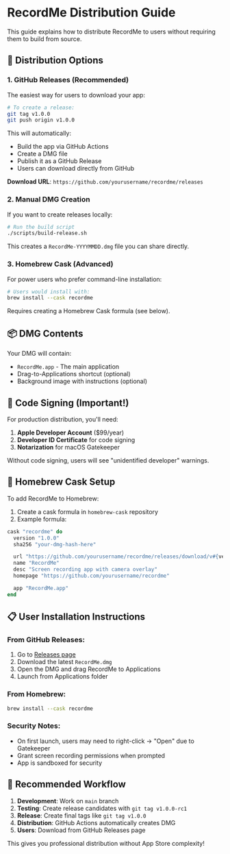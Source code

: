 # RecordMe Distribution Guide

This guide explains how to distribute RecordMe to users without requiring them to build from source.

## 🎯 Distribution Options

### 1. **GitHub Releases (Recommended)**
The easiest way for users to download your app:

```bash
# To create a release:
git tag v1.0.0
git push origin v1.0.0
```

This will automatically:
- Build the app via GitHub Actions
- Create a DMG file
- Publish it as a GitHub Release
- Users can download directly from GitHub

**Download URL**: `https://github.com/yourusername/recordme/releases`

### 2. **Manual DMG Creation**
If you want to create releases locally:

```bash
# Run the build script
./scripts/build-release.sh
```

This creates a `RecordMe-YYYYMMDD.dmg` file you can share directly.

### 3. **Homebrew Cask (Advanced)**
For power users who prefer command-line installation:

```bash
# Users would install with:
brew install --cask recordme
```

Requires creating a Homebrew Cask formula (see below).

## 📦 DMG Contents

Your DMG will contain:
- `RecordMe.app` - The main application
- Drag-to-Applications shortcut (optional)
- Background image with instructions (optional)

## 🔐 Code Signing (Important!)

For production distribution, you'll need:

1. **Apple Developer Account** ($99/year)
2. **Developer ID Certificate** for code signing
3. **Notarization** for macOS Gatekeeper

Without code signing, users will see "unidentified developer" warnings.

## 🍺 Homebrew Cask Setup

To add RecordMe to Homebrew:

1. Create a cask formula in `homebrew-cask` repository
2. Example formula:

```ruby
cask "recordme" do
  version "1.0.0"
  sha256 "your-dmg-hash-here"

  url "https://github.com/yourusername/recordme/releases/download/v#{version}/RecordMe.dmg"
  name "RecordMe"
  desc "Screen recording app with camera overlay"
  homepage "https://github.com/yourusername/recordme"

  app "RecordMe.app"
end
```

## 📋 User Installation Instructions

### From GitHub Releases:
1. Go to [Releases page](https://github.com/yourusername/recordme/releases)
2. Download the latest `RecordMe.dmg`
3. Open the DMG and drag RecordMe to Applications
4. Launch from Applications folder

### From Homebrew:
```bash
brew install --cask recordme
```

### Security Notes:
- On first launch, users may need to right-click → "Open" due to Gatekeeper
- Grant screen recording permissions when prompted
- App is sandboxed for security

## 🚀 Recommended Workflow

1. **Development**: Work on `main` branch
2. **Testing**: Create release candidates with `git tag v1.0.0-rc1`
3. **Release**: Create final tags like `git tag v1.0.0`
4. **Distribution**: GitHub Actions automatically creates DMG
5. **Users**: Download from GitHub Releases page

This gives you professional distribution without App Store complexity!